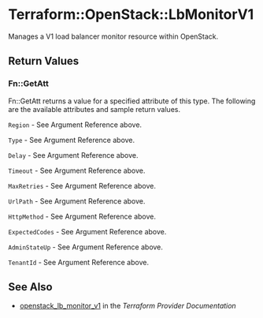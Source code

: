 # Terraform::OpenStack::LbMonitorV1

Manages a V1 load balancer monitor resource within OpenStack.

## Return Values

### Fn::GetAtt

Fn::GetAtt returns a value for a specified attribute of this type. The following are the available attributes and sample return values.

`Region` - See Argument Reference above.

`Type` - See Argument Reference above.

`Delay` - See Argument Reference above.

`Timeout` - See Argument Reference above.

`MaxRetries` - See Argument Reference above.

`UrlPath` - See Argument Reference above.

`HttpMethod` - See Argument Reference above.

`ExpectedCodes` - See Argument Reference above.

`AdminStateUp` - See Argument Reference above.

`TenantId` - See Argument Reference above.

## See Also

* [openstack_lb_monitor_v1](https://www.terraform.io/docs/providers/openstack/r/lb_monitor_v1.html) in the _Terraform Provider Documentation_